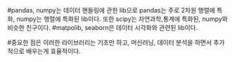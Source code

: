 #pandas, numpy는 데이터 핸들링에 관한 lib으로 pandas는 주로 2차원 행렬에 특화, numpy는 행렬에 특화된 lib이다. 또한 scipy는 자연과학,통계에 특화된, numpy와 비슷한 친구이다.
#matpolib, seaborn은 데이터 시각화와 관련된 lib이다. 

#중요한 점은 이러한 라이브러리는 기초만 하고, 머신러닝, 데이터 분석을 하면서 추가적으로 배우는게 효율적이다.

